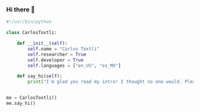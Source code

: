 ### Hi there 👋

```python
#!/usr/bin/python

class CarlosToxtli:

    def __init__(self):
        self.name = "Carlos Toxtli"
        self.researcher = True
        self.developer = True
        self.languages = ["en_US", "es_MX"]

    def say_hi(self):
        print("I'm glad you read my intro! I thought no one would. Please also visit my 90s website carlostoxtli.com")


me = CarlosToxtli()
me.say_hi()
```

<!-- ## 👨‍💻 This week, I spent my time on:

[![zhenye's wakatime stats](https://github-readme-stats.vercel.app/api/wakatime?username=nazhenye&line_height=27&title_color=6aa6f8&text_color=8a919a&icon_color=6aa6f8&bg_color=22272e)](https://github.com/anuraghazra/github-readme-stats) -->

<!--
**toxtli/toxtli** is a ✨ _special_ ✨ repository because its `README.md` (this file) appears on your GitHub profile.

Here are some ideas to get you started:

- 🔭 I’m currently working on ...
- 🌱 I’m currently learning ...
- 👯 I’m looking to collaborate on ...
- 🤔 I’m looking for help with ...
- 💬 Ask me about ...
- 📫 How to reach me: ...
- 😄 Pronouns: ...
- ⚡ Fun fact: ...
-->
